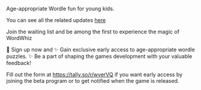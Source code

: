 Age-appropriate Wordle fun for young kids.

You can see all the related updates [here](/tags/wordwhiz)

Join the waiting list and be among the first to experience the magic of WordWhiz

📝 Sign up now and
✨ Gain exclusive early access to age-appropriate wordle puzzles.
✨ Be a part of shaping the games development with your valuable feedback!

Fill out the form at https://tally.so/r/wverVQ if you want early access by joining the beta program or to get notified when the game is released.

<?# ResponsiveYouTube bDNrnSXumfg Title="Gameplay Video" /?>
